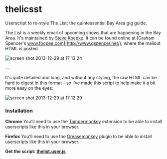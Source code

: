 thelicsst
=========

Userscript to re-style The List; the quintessential Bay Area gig guide.

The List is a weekly email of upcoming shows that are happening in the Bay Area. It's maintained by [Steve Koepke](http://stevelist.com/). It can be found online at [Graham Spencer's www.foopee.com](http://www.gspencer.net/), where the mailout HTML is posted.

![screen shot 2013-12-29 at 17 13 24](https://f.cloud.github.com/assets/686194/1820559/e2563274-70f2-11e3-90d2-97dcea93fb28.png)

--

It's quite detailed and long, and without any styling, the raw HTML can be hard to digest in this format -  so I've made this script to help make it a bit more easy on the eyes:

![screen shot 2013-12-29 at 17 12 29](https://f.cloud.github.com/assets/686194/1820560/e56e8b00-70f2-11e3-9ae5-0c23a4ac50b0.png)


### Installation

**Chrome**
You'll need to use the [Tampermonkey](https://chrome.google.com/webstore/detail/tampermonkey/dhdgffkkebhmkfjojejmpbldmpobfkfo?hl=en) extension to be able to install userscripts like this in your browser.

**Firefox**
You'll need to use the [Greasemonkey](https://addons.mozilla.org/en-US/firefox/addon/greasemonkey/) plugin to be able to install userscripts like this in your browser.

**Get the script: [thelist.user.js](http://flynnduism.github.io/thelicsst/thelist.user.js)**